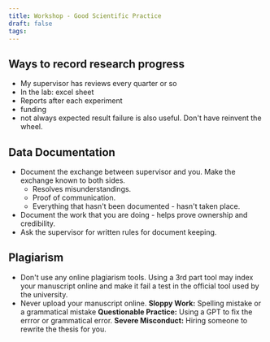```yaml
---
title: Workshop - Good Scientific Practice
draft: false
tags:
---
```

## Ways to record research progress
- My supervisor has reviews every quarter or so
- In the lab: excel sheet
- Reports after each experiment
- funding 
- not always expected result failure is also useful. Don't have reinvent the wheel. 

## Data Documentation
- Document the exchange between supervisor and you. Make the exchange known to both sides.
	- Resolves misunderstandings.
	- Proof of communication. 
	- Everything that hasn't been documented - hasn't taken place. 
- Document the work that you are doing - helps prove ownership and credibility. 
- Ask the supervisor for written rules for document keeping. 

## Plagiarism
- Don't use any online plagiarism tools. Using a 3rd part tool may index your manuscript online and make it fail a test in the official tool used by the university. 
- Never upload your manuscript online. 
**Sloppy Work:** Spelling mistake or a grammatical mistake
**Questionable Practice:** Using a GPT to fix the errror or grammatical error.
**Severe Misconduct:** Hiring someone to rewrite the thesis for you. 
